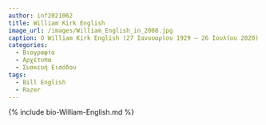 ```yaml
---
author: inf2021062
title: William Kirk English 
image_url: /images/William_English_in_2008.jpg
caption: Ο William Kirk English (27 Ιανουαρίου 1929 – 26 Ιουλίου 2020) ήταν Αμερικανός μηχανικός υπολογιστών που συνέβαλε στην ανάπτυξη του ποντικιού υπολογιστή ενώ εργαζόταν για τον Douglas Engelbart στο Augmentation Research Center της SRI International. Αργότερα θα εργαστεί για τη Xerox PARC και τη Sun Microsystems. Ο Bill English πιστώνεται με την πρώτη χρήση του όρου ποντίκι στην έκδοση του 1965 του "Computer-Aided Display Control".
categories:
  - Βιογραφία 
  - Αρχέτυπα 
  - Συσκευή Εισόδου
tags:
  - Bill English
  - Razer
---
```


{% include bio-William-English.md %}

